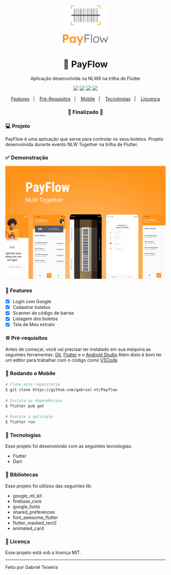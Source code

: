 <p align="center">
  <img src="https://github.com/gabriel-nt/Payflow/blob/master/assets/images/logofull.png" alt="PayFlow" height="125"/>
</p>
<h1 align="center">
    🚀 PayFlow
</h1>
<p align="center">Aplicação desenvolvida na NLW6 na trilha de Flutter</p>

<p align="center">
  <img src="https://img.shields.io/badge/flutter%20version-2.12.0-informational"/>
  <img src="https://img.shields.io/badge/dart%20version-2.13.3-important" />
  <img src="https://img.shields.io/badge/last%20commit-jun-blue" />
  <img src="https://img.shields.io/badge/license-MIT-success"/>
</p>

<p align="center">
  <a href="#-features">Features</a>&nbsp;&nbsp;&nbsp;|&nbsp;&nbsp;&nbsp;
  <a href="#-pré-requisitos">Pré-Requisitos</a>&nbsp;&nbsp;&nbsp;|&nbsp;&nbsp;&nbsp;
  <a href="#-rodando-o-mobile">Mobile</a>&nbsp;&nbsp;&nbsp;|&nbsp;&nbsp;&nbsp;
  <a href="#-tecnologias">Tecnologias</a>&nbsp;&nbsp;&nbsp;|&nbsp;&nbsp;&nbsp;
  <a href="#-licença">Lincença</a>
</p>

<h3 align="center"> 
🚧  Finalizado  🚧
</h3>


### 💻 Projeto

PayFlow é uma aplicação que serve para controlar os seus boletos. Projeto desenvolvida durante evento NLW Together na trilha de Flutter. 

### ✅ Demonstração
<p>
  <img src="https://github.com/gabriel-nt/Payflow/blob/master/assets/images/cover.png" alt="PayFlow" />
</p>

### 📎 Features

- [x] Login com Google
- [x] Cadastrar boletos
- [x] Scanner de código de barras
- [x] Listagem dos boletos
- [x] Tela de Meu extrato

### ⚙ Pré-requisitos

Antes de começar, você vai precisar ter instalado em sua máquina as seguintes ferramentas:
[Git](https://git-scm.com), [Flutter](https://flutter.dev/) e o [Android Studio](https://developer.android.com/studio) 
Além disto é bom ter um editor para trabalhar com o código como [VSCode](https://code.visualstudio.com/)

### 🎲 Rodando o Mobile

```bash
# Clone este repositório
$ git clone https://github.com/gabriel-nt/Payflow

# Instale as dependências
$ flutter pub get

# Execute a aplicação
$ flutter run
```

### 🚀 Tecnologias

Esse projeto foi desenvolvido com as seguintes tecnologias:

- Flutter
- Dart

### 📕 Bibliotecas

Esse projeto foi utilizou das seguintes lib:

- google_ml_kit
- firebase_core
- google_fonts
- shared_preferences
- font_awesome_flutter
- flutter_masked_text2
- animated_card

### 📝 Licença

Esse projeto está sob a licença MIT.

<hr/>

Feito por Gabriel Teixeira

